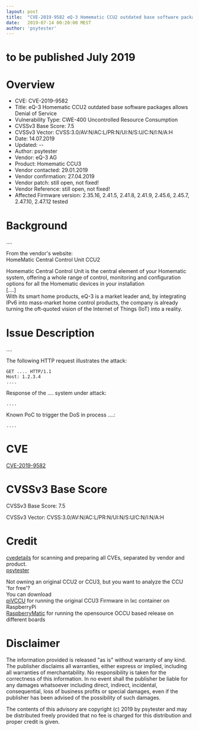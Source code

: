 ```yaml
---
layout: post
title:  "CVE-2019-9582 eQ-3 Homematic CCU2 outdated base software packages allows Denial of Service"
date:   2019-07-14 00:20:00 MEST
author: 'psytester'
---
```


# to be published July 2019

# Overview

- CVE: CVE-2019-9582
- Title: eQ-3 Homematic CCU2 outdated base software packages allows Denial of Service
- Vulnerability Type: CWE-400 Uncontrolled Resource Consumption
-	CVSSv3 Base Score: 7.5
-	CVSSv3 Vector: CVSS:3.0/AV:N/AC:L/PR:N/UI:N/S:U/C:N/I:N/A:H
- Date: 14.07.2019
- Updated: --
- Author: psytester
- Vendor: eQ-3 AG	
- Product: Homematic CCU3
- Vendor contacted: 29.01.2019
- Vendor confirmation: 27.04.2019
- Vendor patch: still open, not fixed!
- Vendor Reference: still open, not fixed!
- Affected Firmware version: 2.35.16, 2.41.5, 2.41.8, 2.41.9, 2.45.6, 2.45.7, 2.47.10, 2.47.12 tested


# Background

....

From the vendor's website:<br>
HomeMatic Central Control Unit CCU2

Homematic Central Control Unit is the central element of your Homematic system, offering a whole range of control, monitoring and configuration options for all the Homematic devices in your installation<br>
[....]<br>
With its smart home products, eQ-3 is a market leader and, by integrating IPv6 into mass-market home control products, the company is already turning the oft-quoted vision of the Internet of Things (IoT) into a reality.

# Issue Description

....

The following HTTP request illustrates the attack:

```http
GET .... HTTP/1.1
Host: 1.2.3.4
....
```

Response of the .... system under attack:

```
....
```

Known PoC to trigger the DoS in process ....:
~~~shell
....
~~~

# CVE

[CVE-2019-9582](https://cve.mitre.org/cgi-bin/cvename.cgi?name=CVE-2019-9582)

# CVSSv3 Base Score

CVSSv3 Base Score: 7.5

CVSSv3 Vector: CVSS:3.0/AV:N/AC:L/PR:N/UI:N/S:U/C:N/I:N/A:H

# Credit

[cvedetails](https://www.cvedetails.com/) for scanning and preparing all CVEs, separated by vendor and product.<br>
[psytester](https://psytester.github.io)

Not owning an original CCU2 or CCU3, but you want to analyze the CCU 'for free'?<br>
You can download<br>
[piVCCU](https://github.com/alexreinert/piVCCU) for running the original CCU3 Firmware in lxc container on RaspberryPi<br>
[RaspberryMatic](https://github.com/jens-maus/RaspberryMatic) for running the opensource OCCU based release on different boards<br>


# Disclaimer

The information provided is released "as is" without warranty of any kind. The publisher disclaims all warranties, either express or implied, including all warranties of merchantability. No responsibility is taken for the correctness of this information.
In no event shall the publisher be liable for any damages whatsoever including direct, indirect, incidental, consequential, loss of business profits or special damages, even if the publisher has been advised of the possibility of such damages.

The contents of this advisory are copyright (c) 2019 by psytester and may be distributed freely provided that no fee is charged for this distribution and proper credit is given.

